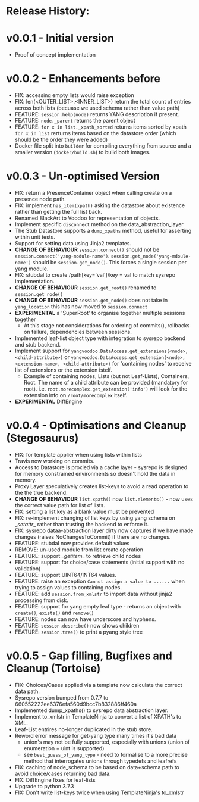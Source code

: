 # Release History:


# v0.0.1 - Initial version

  -  Proof of concept implementation

# v0.0.2 - Enhancements before

  - FIX: accessing empty lists would raise exception
  - FIX: len(<OUTER_LIST>.<INNER_LIST>) return the total count of entries across both lists (becuase we used schema rather than value path)
  - FEATURE: `session.help(node)` returns YANG description if present.
  - FEATURE: `node._parent` returns the parent object
  - FEATURE: `for x in list._xpath_sorted` returns items sorted by xpath `for x in list` rerturns items based on the datastore order (which should be the order they were added)
  - Docker file split into `builder` for compiling everything from source and a smaller version (`docker/build.sh`) to build both images.

# v0.0.3 - Un-optimised Version

  - FIX: return a PresenceContainer object when calling create on a presence node path.
  - FIX: implement `has_item(xpath)` asking the datastore about existence rather than getting the full list back.
  - Renamed BlackArt to Voodoo for representation of objects.
  - Implement specific `disconnect` method on the data_abstraction_layer
  - The Stub Datastore supports a `dump_xpaths` method, useful for asserting within unit tests.
  - Support for setting data using Jinja2 templates.
  - **CHANGE OF BEHAVIOUR** `session.connect()` should not be `session.connect('yang-module-name')`. `session.get_node('yang-mdoule-name')` should be `session.get_node()`. This forces a single session per yang module.
  - FIX: stubdal to create /path[key='val']/key = val to match sysrepo implementation.
  - **CHANGE OF BEHAVIOUR** `session.get_root()` renamed to `session.get_node()`
  - **CHANGE OF BEHAVIOUR** `session.get_node()` does not take in `yang_location` this has now moved to `session.connect`
  - **EXPERIMENTAL** a 'SuperRoot' to organise together multiple sessions together
    - At this stage not considerations for ordering of commits(), rollbacks on failure, dependencies between sessions.
  - Implemented leaf-list object type with integration to sysrepo backend and stub backend.
  - Implement support for `yangvoodoo.DataAccess.get_extensions(<node>, <child-attribute>)` or `yangvoodoo.DataAccess.get_extension(<node>, <extension-name>, <child-attribute>)` for 'containing nodes' to receive list of extensions or the extension istelf.
    - Example of containing nodes, Lists (but not Leaf-Lists), Containers, Root. The name of a child attribute can be provided (mandatory for root). i.e. `root.morecomplex.get_extension('info')` will look for the extension info on `/root/morecomplex` itself.
  - **EXPERIMENTAL** DiffEngine

# v0.0.4 - Optimisations and Cleanup (Stegosaurus)

   - FIX: for template applier when using lists within lists
   - Travis now working on commits.
   - Access to Datastore is proxied via a cache layer - sysrepo is designed for memory constrained environments so doesn't hold the data in memory.
   - Proxy Layer speculatively creates list-keys to avoid a read operation to the the true backend.
   - **CHANGE OF BEHAVIOUR** `list.xpath()` now `list.elements()` - now uses the correct value path for list of lists.
   - FIX: setting a list key as a blank value must be prevented
   - FIX: re-implement changing of list keys by using yang schema on \__setattr__ rather than trusting the backend to enforce it.
   - FIX: sysrepo dataa-abstraction layer dirty now captures if we have made changes (raises NoChangesToCommit) if there are no changes.
   - FEATURE: stubdal now provides default values
   - REMOVE: un-used module from list create operation
   - FEATURE: support \__getitem__ to retrieve child nodes
   - FEATURE: support for choice/case statements (initial support with no validation)
   - FEATURE: support UINT64/INT64 values.
   - FEATURE: raise an exception `Cannot assign a value to ......` when trying to assign values to containing nodes.
   - FEATURE: add `session.from_xmlstr` to import data without jinja2 processing from disk.
   - FEATURE: support for yang empty leaf type - returns an object with `create()`, `exists()` and `remove()`
   - FEATURE: nodes can now have underscore and hyphens.
   - FEATURE: `session.describe()` now shows children
   - FEATURE: `session.tree()` to print a pyang style tree


# v0.0.5 - Gap filling, Bugfixes and Cleanup (Tortoise)

  - FIX: Choices/Cases applied via a template now calculate the correct data path.
  - Sysrepo version bumped from 0.7.7 to 660552222ee6376efa560d9bcc7b832886ff460a
  - Implemented dump_xpaths() to sysrepo data abstraction layer.
  - Implement to_xmlstr in TemplateNinja to convert a list of XPATH's to XML.
  - Leaf-List entrires no-longer duplicated in the stub store.
  - Reword error message for get-yang type many times it's bad data
    - union's may not be fully supported, especially with unions (union of enumeration + uint is supported)
    - see `best_guess_of_yang_type` - need to formalise to a more precise method that interrogates unions through typedefs and leafrefs
  - FIX: caching of node_schema to be based on data+schema path to avoid choice/cases returning bad data.
  - FIX: DiffEngine fixes for leaf-lists  
  - Upgrade to python 3.7.3
  - FIX: Don't write list-keys twice when using TemplateNinja's to_xmlstr
